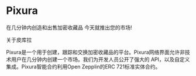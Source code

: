 # Pixura

在几分钟内创造和出售加密收藏品 今天就推出您的市场! 

关于皮库拉

Pixura是一个用于创建，跟踪和交换加密收藏品的平台。Pixura网络界面允许非技术用户在几分钟内创建一个市场。我们为开发人员公开了强大的 API，以及自定义集成。Pixura智能合约利用Open Zepplin的ERC 721标准实体合约。
